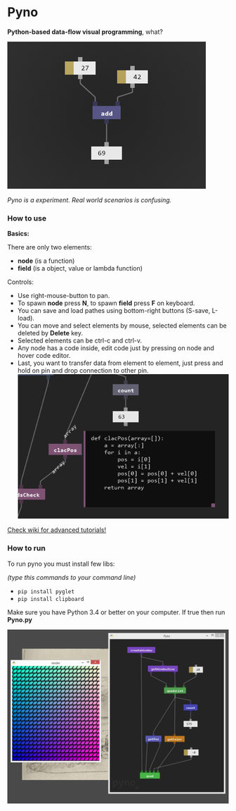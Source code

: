 # Pyno
**Python-based data-flow visual programming**, what?

![Pyno](screenshots/start.png)

*Pyno is a experiment. Real world scenarios is confusing.*

### How to use
**Basics:**

There are only two elements:
- **node** (is a function)
- **field** (is a object, value or lambda function)

Controls:
- Use right-mouse-button to pan.
- To spawn **node** press **N**, to spawn **field** press **F** on keyboard.
- You can save and load pathes using bottom-right buttons (S-save, L-load).
- You can move and select elements by mouse, selected elements can be deleted by **Delete** key.
- Selected elements can be ctrl-c and ctrl-v.
- Any node has a code inside, edit code just by pressing on node and hover code editor.
- Last, you want to transfer data from element to element, just press and hold on pin and drop connection to other pin.
![Pyno](screenshots/edit.png)

[Check wiki for advanced tutorials!](https://github.com/honix/Pyno/wiki)

### How to run
To run pyno you must install few libs:

*(type this commands to your command line)*

* ```pip install pyglet```
* ```pip install clipboard```

Make sure you have Python 3.4 or better on your computer. If true then run **Pyno.py**

![Pyno](screenshots/mass_render.png)
